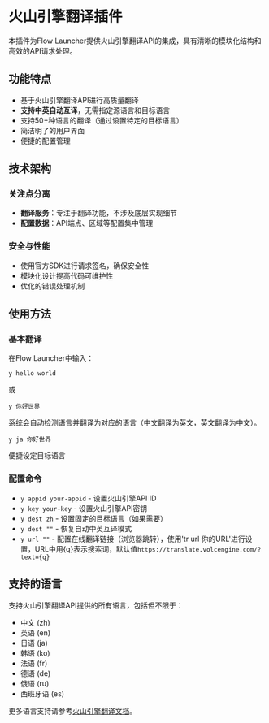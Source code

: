 # 火山引擎翻译插件

本插件为Flow Launcher提供火山引擎翻译API的集成，具有清晰的模块化结构和高效的API请求处理。

## 功能特点

- 基于火山引擎翻译API进行高质量翻译
- **支持中英自动互译**，无需指定源语言和目标语言
- 支持50+种语言的翻译（通过设置特定的目标语言）
- 简洁明了的用户界面
- 便捷的配置管理

## 技术架构

### 关注点分离

- **翻译服务**：专注于翻译功能，不涉及底层实现细节
- **配置数据**：API端点、区域等配置集中管理

### 安全与性能

- 使用官方SDK进行请求签名，确保安全性
- 模块化设计提高代码可维护性
- 优化的错误处理机制

## 使用方法

### 基本翻译

在Flow Launcher中输入：
```
y hello world
```
或
```
y 你好世界
```
系统会自动检测语言并翻译为对应的语言（中文翻译为英文，英文翻译为中文）。


```
y ja 你好世界
```
便捷设定目标语言


### 配置命令

- `y appid your-appid` - 设置火山引擎API ID
- `y key your-key` - 设置火山引擎API密钥
- `y dest zh` - 设置固定的目标语言（如果需要）
- `y dest ""` - 恢复自动中英互译模式
- `y url ""` - 配置在线翻译链接（浏览器跳转），使用'tr url 你的URL'进行设置，URL中用{q}表示搜索词，默认值`https://translate.volcengine.com/?text={q}`
## 支持的语言

支持火山引擎翻译API提供的所有语言，包括但不限于：

- 中文 (zh)
- 英语 (en)
- 日语 (ja)
- 韩语 (ko)
- 法语 (fr)
- 德语 (de)
- 俄语 (ru)
- 西班牙语 (es)

更多语言支持请参考[火山引擎翻译文档](https://www.volcengine.com/docs/4640/35107)。 